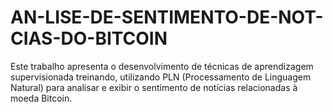 # AN-LISE-DE-SENTIMENTO-DE-NOT-CIAS-DO-BITCOIN
Este trabalho apresenta o desenvolvimento de técnicas de aprendizagem supervisionada treinando, utilizando PLN (Processamento de Linguagem Natural) para analisar e exibir o sentimento de notícias relacionadas à moeda Bitcoin.
